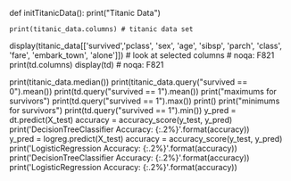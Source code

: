 def initTitanicData():
    print("Titanic Data")


    print(titanic_data.columns) # titanic data set
display(titanic_data[['survived','pclass', 'sex', 'age', 'sibsp', 'parch', 'class', 'fare', 'embark_town', 'alone']]) # look at selected columns  # noqa: F821
print(td.columns)
display(td)  # noqa: F821

print(titanic_data.median())
print(titanic_data.query("survived == 0").mean())
print(td.query("survived == 1").mean())
print("maximums for survivors")
print(td.query("survived == 1").max())
print()
print("minimums for survivors")
print(td.query("survived == 1").min())
y_pred = dt.predict(X_test)
accuracy = accuracy_score(y_test, y_pred)
print('DecisionTreeClassifier Accuracy: {:.2%}'.format(accuracy))  
y_pred = logreg.predict(X_test)
accuracy = accuracy_score(y_test, y_pred)
print('LogisticRegression Accuracy: {:.2%}'.format(accuracy))  
print('DecisionTreeClassifier Accuracy: {:.2%}'.format(accuracy)) 
print('LogisticRegression Accuracy: {:.2%}'.format(accuracy))  

